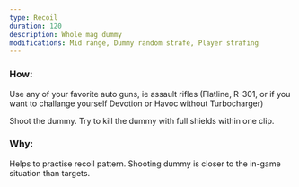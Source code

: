 ```yaml
---
type: Recoil
duration: 120
description: Whole mag dummy
modifications: Mid range, Dummy random strafe, Player strafing
---
```


### How:

Use any of your favorite auto guns, ie assault rifles (Flatline, R-301, or if you want to challange yourself Devotion or Havoc without Turbocharger)

Shoot the dummy. Try to kill the dummy with full shields within one clip.

### Why:

Helps to practise recoil pattern. Shooting dummy is closer to the in-game situation than targets.
